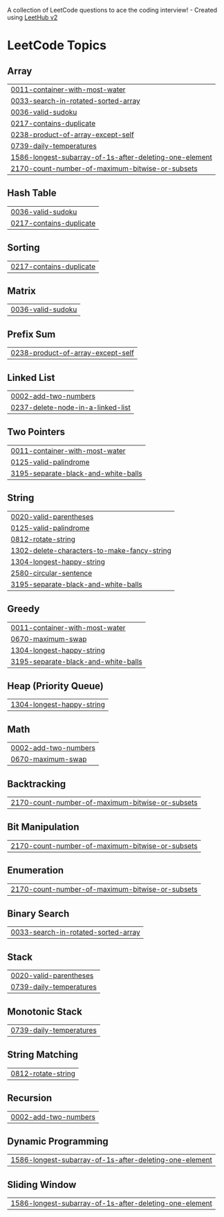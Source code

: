 A collection of LeetCode questions to ace the coding interview! - Created using [LeetHub v2](https://github.com/arunbhardwaj/LeetHub-2.0)
<!---LeetCode Topics Start-->
# LeetCode Topics
## Array
|  |
| ------- |
| [0011-container-with-most-water](https://github.com/suryaSPS/Leetcode/tree/master/0011-container-with-most-water) |
| [0033-search-in-rotated-sorted-array](https://github.com/suryaSPS/Leetcode/tree/master/0033-search-in-rotated-sorted-array) |
| [0036-valid-sudoku](https://github.com/suryaSPS/Leetcode/tree/master/0036-valid-sudoku) |
| [0217-contains-duplicate](https://github.com/suryaSPS/Leetcode/tree/master/0217-contains-duplicate) |
| [0238-product-of-array-except-self](https://github.com/suryaSPS/Leetcode/tree/master/0238-product-of-array-except-self) |
| [0739-daily-temperatures](https://github.com/suryaSPS/Leetcode/tree/master/0739-daily-temperatures) |
| [1586-longest-subarray-of-1s-after-deleting-one-element](https://github.com/suryaSPS/Leetcode/tree/master/1586-longest-subarray-of-1s-after-deleting-one-element) |
| [2170-count-number-of-maximum-bitwise-or-subsets](https://github.com/suryaSPS/Leetcode/tree/master/2170-count-number-of-maximum-bitwise-or-subsets) |
## Hash Table
|  |
| ------- |
| [0036-valid-sudoku](https://github.com/suryaSPS/Leetcode/tree/master/0036-valid-sudoku) |
| [0217-contains-duplicate](https://github.com/suryaSPS/Leetcode/tree/master/0217-contains-duplicate) |
## Sorting
|  |
| ------- |
| [0217-contains-duplicate](https://github.com/suryaSPS/Leetcode/tree/master/0217-contains-duplicate) |
## Matrix
|  |
| ------- |
| [0036-valid-sudoku](https://github.com/suryaSPS/Leetcode/tree/master/0036-valid-sudoku) |
## Prefix Sum
|  |
| ------- |
| [0238-product-of-array-except-self](https://github.com/suryaSPS/Leetcode/tree/master/0238-product-of-array-except-self) |
## Linked List
|  |
| ------- |
| [0002-add-two-numbers](https://github.com/suryaSPS/Leetcode/tree/master/0002-add-two-numbers) |
| [0237-delete-node-in-a-linked-list](https://github.com/suryaSPS/Leetcode/tree/master/0237-delete-node-in-a-linked-list) |
## Two Pointers
|  |
| ------- |
| [0011-container-with-most-water](https://github.com/suryaSPS/Leetcode/tree/master/0011-container-with-most-water) |
| [0125-valid-palindrome](https://github.com/suryaSPS/Leetcode/tree/master/0125-valid-palindrome) |
| [3195-separate-black-and-white-balls](https://github.com/suryaSPS/Leetcode/tree/master/3195-separate-black-and-white-balls) |
## String
|  |
| ------- |
| [0020-valid-parentheses](https://github.com/suryaSPS/Leetcode/tree/master/0020-valid-parentheses) |
| [0125-valid-palindrome](https://github.com/suryaSPS/Leetcode/tree/master/0125-valid-palindrome) |
| [0812-rotate-string](https://github.com/suryaSPS/Leetcode/tree/master/0812-rotate-string) |
| [1302-delete-characters-to-make-fancy-string](https://github.com/suryaSPS/Leetcode/tree/master/1302-delete-characters-to-make-fancy-string) |
| [1304-longest-happy-string](https://github.com/suryaSPS/Leetcode/tree/master/1304-longest-happy-string) |
| [2580-circular-sentence](https://github.com/suryaSPS/Leetcode/tree/master/2580-circular-sentence) |
| [3195-separate-black-and-white-balls](https://github.com/suryaSPS/Leetcode/tree/master/3195-separate-black-and-white-balls) |
## Greedy
|  |
| ------- |
| [0011-container-with-most-water](https://github.com/suryaSPS/Leetcode/tree/master/0011-container-with-most-water) |
| [0670-maximum-swap](https://github.com/suryaSPS/Leetcode/tree/master/0670-maximum-swap) |
| [1304-longest-happy-string](https://github.com/suryaSPS/Leetcode/tree/master/1304-longest-happy-string) |
| [3195-separate-black-and-white-balls](https://github.com/suryaSPS/Leetcode/tree/master/3195-separate-black-and-white-balls) |
## Heap (Priority Queue)
|  |
| ------- |
| [1304-longest-happy-string](https://github.com/suryaSPS/Leetcode/tree/master/1304-longest-happy-string) |
## Math
|  |
| ------- |
| [0002-add-two-numbers](https://github.com/suryaSPS/Leetcode/tree/master/0002-add-two-numbers) |
| [0670-maximum-swap](https://github.com/suryaSPS/Leetcode/tree/master/0670-maximum-swap) |
## Backtracking
|  |
| ------- |
| [2170-count-number-of-maximum-bitwise-or-subsets](https://github.com/suryaSPS/Leetcode/tree/master/2170-count-number-of-maximum-bitwise-or-subsets) |
## Bit Manipulation
|  |
| ------- |
| [2170-count-number-of-maximum-bitwise-or-subsets](https://github.com/suryaSPS/Leetcode/tree/master/2170-count-number-of-maximum-bitwise-or-subsets) |
## Enumeration
|  |
| ------- |
| [2170-count-number-of-maximum-bitwise-or-subsets](https://github.com/suryaSPS/Leetcode/tree/master/2170-count-number-of-maximum-bitwise-or-subsets) |
## Binary Search
|  |
| ------- |
| [0033-search-in-rotated-sorted-array](https://github.com/suryaSPS/Leetcode/tree/master/0033-search-in-rotated-sorted-array) |
## Stack
|  |
| ------- |
| [0020-valid-parentheses](https://github.com/suryaSPS/Leetcode/tree/master/0020-valid-parentheses) |
| [0739-daily-temperatures](https://github.com/suryaSPS/Leetcode/tree/master/0739-daily-temperatures) |
## Monotonic Stack
|  |
| ------- |
| [0739-daily-temperatures](https://github.com/suryaSPS/Leetcode/tree/master/0739-daily-temperatures) |
## String Matching
|  |
| ------- |
| [0812-rotate-string](https://github.com/suryaSPS/Leetcode/tree/master/0812-rotate-string) |
## Recursion
|  |
| ------- |
| [0002-add-two-numbers](https://github.com/suryaSPS/Leetcode/tree/master/0002-add-two-numbers) |
## Dynamic Programming
|  |
| ------- |
| [1586-longest-subarray-of-1s-after-deleting-one-element](https://github.com/suryaSPS/Leetcode/tree/master/1586-longest-subarray-of-1s-after-deleting-one-element) |
## Sliding Window
|  |
| ------- |
| [1586-longest-subarray-of-1s-after-deleting-one-element](https://github.com/suryaSPS/Leetcode/tree/master/1586-longest-subarray-of-1s-after-deleting-one-element) |
<!---LeetCode Topics End-->